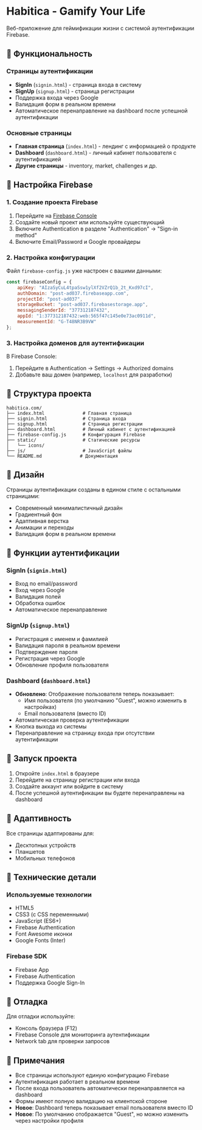 # Habitica - Gamify Your Life

Веб-приложение для геймификации жизни с системой аутентификации Firebase.

## 🚀 Функциональность

### Страницы аутентификации
- **SignIn** (`signin.html`) - страница входа в систему
- **SignUp** (`signup.html`) - страница регистрации
- Поддержка входа через Google
- Валидация форм в реальном времени
- Автоматическое перенаправление на dashboard после успешной аутентификации

### Основные страницы
- **Главная страница** (`index.html`) - лендинг с информацией о продукте
- **Dashboard** (`dashboard.html`) - личный кабинет пользователя с аутентификацией
- **Другие страницы** - inventory, market, challenges и др.

## 🔧 Настройка Firebase

### 1. Создание проекта Firebase
1. Перейдите на [Firebase Console](https://console.firebase.google.com/)
2. Создайте новый проект или используйте существующий
3. Включите Authentication в разделе "Authentication" → "Sign-in method"
4. Включите Email/Password и Google провайдеры

### 2. Настройка конфигурации
Файл `firebase-config.js` уже настроен с вашими данными:
```javascript
const firebaseConfig = {
    apiKey: "AIzaSyCuL4tpaSsw1ylXf2VZrQ1b_2t_Kxd97cI",
    authDomain: "post-ad037.firebaseapp.com",
    projectId: "post-ad037",
    storageBucket: "post-ad037.firebasestorage.app",
    messagingSenderId: "377312187432",
    appId: "1:377312187432:web:565f47c145e0e73ac0911d",
    measurementId: "G-T48NR3B9VW"
};
```

### 3. Настройка доменов для аутентификации
В Firebase Console:
1. Перейдите в Authentication → Settings → Authorized domains
2. Добавьте ваш домен (например, `localhost` для разработки)

## 📁 Структура проекта

```
habitica.com/
├── index.html              # Главная страница
├── signin.html             # Страница входа
├── signup.html             # Страница регистрации
├── dashboard.html          # Личный кабинет с аутентификацией
├── firebase-config.js      # Конфигурация Firebase
├── static/                 # Статические ресурсы
│   └── icons/
├── js/                     # JavaScript файлы
└── README.md              # Документация
```

## 🎨 Дизайн

Страницы аутентификации созданы в едином стиле с остальными страницами:
- Современный минималистичный дизайн
- Градиентный фон
- Адаптивная верстка
- Анимации и переходы
- Валидация форм в реальном времени

## 🔐 Функции аутентификации

### SignIn (`signin.html`)
- Вход по email/password
- Вход через Google
- Валидация полей
- Обработка ошибок
- Автоматическое перенаправление

### SignUp (`signup.html`)
- Регистрация с именем и фамилией
- Валидация пароля в реальном времени
- Подтверждение пароля
- Регистрация через Google
- Обновление профиля пользователя

### Dashboard (`dashboard.html`)
- **Обновлено**: Отображение пользователя теперь показывает:
  - Имя пользователя (по умолчанию "Guest", можно изменить в настройках)
  - Email пользователя (вместо ID)
- Автоматическая проверка аутентификации
- Кнопка выхода из системы
- Перенаправление на страницу входа при отсутствии аутентификации

## 🚀 Запуск проекта

1. Откройте `index.html` в браузере
2. Перейдите на страницу регистрации или входа
3. Создайте аккаунт или войдите в систему
4. После успешной аутентификации вы будете перенаправлены на dashboard

## 📱 Адаптивность

Все страницы адаптированы для:
- Десктопных устройств
- Планшетов
- Мобильных телефонов

## 🔧 Технические детали

### Используемые технологии
- HTML5
- CSS3 (с CSS переменными)
- JavaScript (ES6+)
- Firebase Authentication
- Font Awesome иконки
- Google Fonts (Inter)

### Firebase SDK
- Firebase App
- Firebase Authentication
- Поддержка Google Sign-In

## 🐛 Отладка

Для отладки используйте:
- Консоль браузера (F12)
- Firebase Console для мониторинга аутентификации
- Network tab для проверки запросов

## 📝 Примечания

- Все страницы используют единую конфигурацию Firebase
- Аутентификация работает в реальном времени
- После входа пользователь автоматически перенаправляется на dashboard
- Формы имеют полную валидацию на клиентской стороне
- **Новое**: Dashboard теперь показывает email пользователя вместо ID
- **Новое**: По умолчанию отображается "Guest", но можно изменить через настройки профиля 